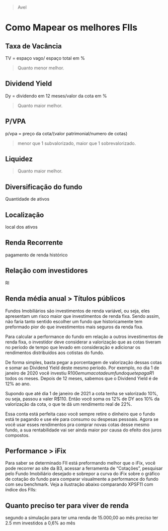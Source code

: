 >Avel

# Como Mapear os melhores FIIs

## Taxa de Vacância

TV = espaço vago/ espaço total
em %

> Quanto menor melhor.

## Dividend Yield

Dy = dividendo em 12 meses/valor da cota
em %

> Quanto maior melhor.

## P/VPA

p/vpa = preço da cota/(valor patrimonial/numero de cotas)

> menor que 1 subvalorizado, maior que 1 sobrevalorizado.


## Liquidez

> Quanto maior melhor.


## Diversificação do fundo

Quantidade de ativos

## Localização

local dos ativos

## Renda Recorrente

pagamento de renda histórico

## Relação com investidores

RI

## Renda média anual > Títulos públicos

Fundos Imobiliários são investimentos de renda variável, ou seja, eles apresentam
um risco maior que investimentos de renda fixa. Sendo assim, não faria tanto sentido
escolher um fundo que historicamente tem preformado pior do que investimentos
mais seguros da renda fixa.

Para calcular a performance do fundo em relação a outros investimentos de renda
fixa, o investidor deve considerar a valorização que as cotas tiveram no período de
tempo que levado em consideração e adicionar os rendimentos distribuídos aos
cotistas do fundo.

De forma simples, basta pegar a porcentagem de valorização dessas cotas e somar ao
Dividend Yield deste mesmo período. Por exemplo, no dia 1 de janeiro de 2020 você
investiu R$100 em uma cota de um fundo que te paga R$1 todos os meses. Depois de
12 meses, sabemos que o Dividend Yield é de 12% ao ano.

Supondo que até dia 1 de janeiro de 2021 a cota tenha se valorizado 10%, ou seja,
passou a valer R$110. Então você soma os 12% de DY aos 10% da valorização da cota,
o que te dá um rendimento real de 22%.

Essa conta está perfeita caso você sempre retire o dinheiro que o fundo está te
pagando e use ele para consumo ou despesas pessoais. Agora se você usar esses
rendimentos pra comprar novas cotas desse mesmo fundo, a sua rentabilidade vai
ser ainda maior por causa do efeito dos juros compostos.

## Performance > iFix

Para saber se determinado FII está preformando melhor que o iFix, você pode
recorrer ao site da B3, acessar a ferramenta de “Cotações”, pesquisar pelo Fundo
Imobiliário desejado e sobrepor a curva do iFix sobre o gráfico de cotação do fundo
para comparar visualmente a performance do fundo com seu benchmark. Veja a
ilustração abaixo comparando XPSF11 com índice dos FIIs:

## Quanto preciso ter para viver de renda

segundo a simulação
para ter uma renda de 15.000,00 ao mês
preciso ter 2.5 mm investidos a 0,6% ao mês
